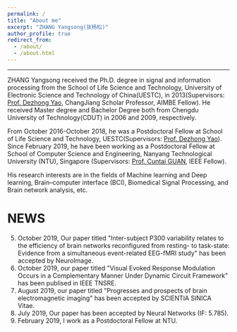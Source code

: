 ```yaml
---
permalink: /
title: "About me"
excerpt: "ZHANG Yangsong(张杨松)"
author_profile: true
redirect_from: 
  - /about/
  - /about.html
---
```


------
ZHANG Yangsong received the Ph.D. degree in signal and information processing from the School of Life Science and Technology, University of Electronic Science and Technology of China(UESTC), in 2013(Supervisors: [Prof. Dezhong Yao](http://www.neuro.uestc.edu.cn/bci/member/yao/yao.html), ChangJiang Scholar Professor, AIMBE Fellow). He received Master degree and Bachelor Degree both from Chengdu University of Technology(CDUT) in 2006 and 2009, respectively. 

From October 2016-October 2018, he was a Postdoctoral Fellow at School of Life Science and Technology, UESTC(Supervisors: [Prof. Dezhong Yao](http://www.neuro.uestc.edu.cn/bci/member/yao/yao.html)). Since February 2019, he have been working as a Postdoctoral Fellow at School of Computer Science and Engineering, Nanyang Technological University (NTU), Singapore (Supervisors: [Prof. Cuntai GUAN](https://www.ntu.edu.sg/home/ctguan/), IEEE Fellow). 

His research interests are in the fields of  Machine learning and Deep learning, Brain–computer interface (BCI), Biomedical Signal Processing, and Brain network analysis, etc.
             




NEWS
======
5. October 2019, Our paper titled "Inter-subject P300 variability relates to the efficiency of brain networks reconfigured from resting- to task-state: Evidence from a simultaneous event-related EEG-fMRI study" has been accepted by NeuroImage.
4. October 2019, our paper titled "Visual Evoked Response Modulation Occurs in a Complementary Manner Under Dynamic Circuit Framework" has been publised in IEEE TNSRE.
3. August 2019, our paper titled "Progresses and prospects of brain electromagnetic imaging" has been accepted by SCIENTIA SINICA Vitae.
2. July 2019, Our paper has been accepted by Neural Networks (IF: 5.785).
1. February 2019, I work as a Postdoctoral Fellow at NTU.


